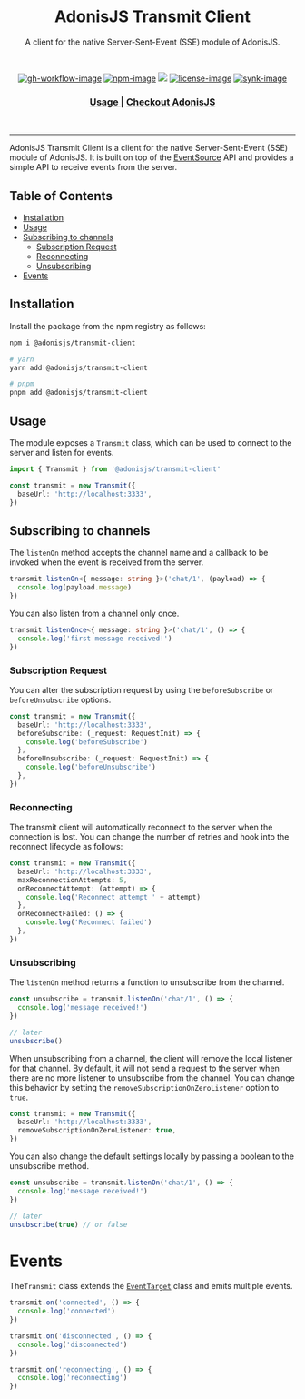 <div align="center">
  <h1> AdonisJS Transmit Client</h1>
  <p>A client for the native Server-Sent-Event (SSE) module of AdonisJS.</p>
</div>

<br />

<div align="center">

[![gh-workflow-image]][gh-workflow-url] [![npm-image]][npm-url] ![][typescript-image] [![license-image]][license-url] [![synk-image]][synk-url]

</div>

<div align="center">
  <h3>
    <a href="#installation">
      Usage
    </a>
    <span> | </span>
    <a href="https://adonisjs.com">
      Checkout AdonisJS
    </a>
  </h3>
</div>

<br />

<hr />

AdonisJS Transmit Client is a client for the native Server-Sent-Event (SSE) module of AdonisJS. It is built on top of the [EventSource](https://developer.mozilla.org/en-US/docs/Web/API/ntSource) API and provides a simple API to receive events from the server.

<!-- START doctoc generated TOC please keep comment here to allow auto update -->
<!-- DON'T EDIT THIS SECTION, INSTEAD RE-RUN doctoc TO UPDATE -->
## Table of Contents

  - [Installation](#installation)
  - [Usage](#usage)
  - [Subscribing to channels](#subscribing-to-channels)
    - [Subscription Request](#subscription-request)
    - [Reconnecting](#reconnecting)
    - [Unsubscribing](#unsubscribing)
- [Events](#events)

<!-- END doctoc generated TOC please keep comment here to allow auto update -->

## Installation

Install the package from the npm registry as follows:

```sh
npm i @adonisjs/transmit-client

# yarn
yarn add @adonisjs/transmit-client

# pnpm
pnpm add @adonisjs/transmit-client
```

## Usage

The module exposes a `Transmit` class, which can be used to connect to the server and listen for events.

```ts
import { Transmit } from '@adonisjs/transmit-client'

const transmit = new Transmit({
  baseUrl: 'http://localhost:3333',
})
```

## Subscribing to channels

The `listenOn` method accepts the channel name and a callback to be invoked when the event is received from the server.

```ts
transmit.listenOn<{ message: string }>('chat/1', (payload) => {
  console.log(payload.message)
})
```

You can also listen from a channel only once.

```ts
transmit.listenOnce<{ message: string }>('chat/1', () => {
  console.log('first message received!')
})
```

### Subscription Request

You can alter the subscription request by using the `beforeSubscribe` or `beforeUnsubscribe` options.

```ts
const transmit = new Transmit({
  baseUrl: 'http://localhost:3333',
  beforeSubscribe: (_request: RequestInit) => {
    console.log('beforeSubscribe')
  },
  beforeUnsubscribe: (_request: RequestInit) => {
    console.log('beforeUnsubscribe')
  },
})
```

### Reconnecting

The transmit client will automatically reconnect to the server when the connection is lost. You can change the number of retries and hook into the reconnect lifecycle as follows:

```ts
const transmit = new Transmit({
  baseUrl: 'http://localhost:3333',
  maxReconnectionAttempts: 5,
  onReconnectAttempt: (attempt) => {
    console.log('Reconnect attempt ' + attempt)
  },
  onReconnectFailed: () => {
    console.log('Reconnect failed')
  },
})
```

### Unsubscribing

The `listenOn` method returns a function to unsubscribe from the channel.

```ts
const unsubscribe = transmit.listenOn('chat/1', () => {
  console.log('message received!')
})

// later
unsubscribe()
```

When unsubscribing from a channel, the client will remove the local listener for that channel. By default, it will not send a request to the server when there are no more listener to unsubscribe from the channel. You can change this behavior by setting the `removeSubscriptionOnZeroListener` option to `true`.

```ts
const transmit = new Transmit({
  baseUrl: 'http://localhost:3333',
  removeSubscriptionOnZeroListener: true,
})
```

You can also change the default settings locally by passing a boolean to the unsubscribe method.

```ts
const unsubscribe = transmit.listenOn('chat/1', () => {
  console.log('message received!')
})

// later
unsubscribe(true) // or false
```

# Events

The`Transmit` class extends the [`EventTarget`](https://developer.mozilla.org/en-US/docs/Web/API/EventTarget) class and emits multiple events.

```ts
transmit.on('connected', () => {
  console.log('connected')
})

transmit.on('disconnected', () => {
  console.log('disconnected')
})

transmit.on('reconnecting', () => {
  console.log('reconnecting')
})
```

[gh-workflow-image]: https://img.shields.io/github/actions/workflow/status/adonisjs/transmit-client/test?style=for-the-badge
[gh-workflow-url]: https://github.com/adonisjs/transmit-client/actions/workflows/test.yml "Github action"

[typescript-image]: https://img.shields.io/badge/Typescript-294E80.svg?style=for-the-badge&logo=typescript
[typescript-url]: "typescript"

[npm-image]: https://img.shields.io/npm/v/@adonisjs/transmit-client.svg?style=for-the-badge&logo=npm
[npm-url]: https://npmjs.org/package/@adonisjs/transmit-client 'npm'

[license-image]: https://img.shields.io/npm/l/@adonisjs/transmit-client?color=blueviolet&style=for-the-badge
[license-url]: LICENSE.md 'license'

[synk-image]: https://img.shields.io/snyk/vulnerabilities/github/adonisjs/transmit-client?label=Synk%20Vulnerabilities&style=for-the-badge
[synk-url]: https://snyk.io/test/github/adonisjs/transmit-client?targetFile=package.json "synk"
